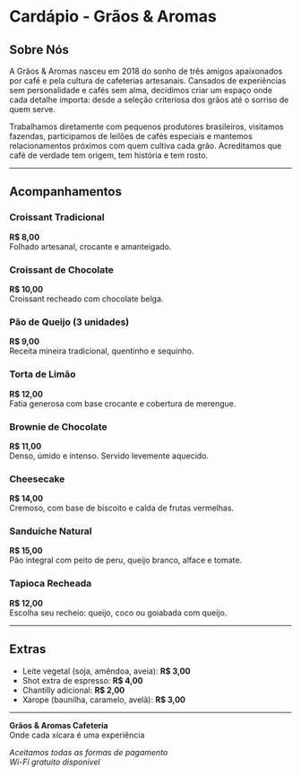 # Cardápio - Grãos & Aromas

## Sobre Nós

A Grãos & Aromas nasceu em 2018 do sonho de três amigos apaixonados por café e pela cultura de cafeterias artesanais. Cansados de experiências sem personalidade e cafés sem alma, decidimos criar um espaço onde cada detalhe importa: desde a seleção criteriosa dos grãos até o sorriso de quem serve.

Trabalhamos diretamente com pequenos produtores brasileiros, visitamos fazendas, participamos de leilões de cafés especiais e mantemos relacionamentos próximos com quem cultiva cada grão. Acreditamos que café de verdade tem origem, tem história e tem rosto.

---






## Acompanhamentos

### Croissant Tradicional
**R$ 8,00**  
Folhado artesanal, crocante e amanteigado.

### Croissant de Chocolate
**R$ 10,00**  
Croissant recheado com chocolate belga.

### Pão de Queijo (3 unidades)
**R$ 9,00**  
Receita mineira tradicional, quentinho e sequinho.

### Torta de Limão
**R$ 12,00**  
Fatia generosa com base crocante e cobertura de merengue.

### Brownie de Chocolate
**R$ 11,00**  
Denso, úmido e intenso. Servido levemente aquecido.

### Cheesecake
**R$ 14,00**  
Cremoso, com base de biscoito e calda de frutas vermelhas.

### Sanduíche Natural
**R$ 15,00**  
Pão integral com peito de peru, queijo branco, alface e tomate.

### Tapioca Recheada
**R$ 12,00**  
Escolha seu recheio: queijo, coco ou goiabada com queijo.

---

## Extras

- Leite vegetal (soja, amêndoa, aveia): **R$ 3,00**
- Shot extra de espresso: **R$ 4,00**
- Chantilly adicional: **R$ 2,00**
- Xarope (baunilha, caramelo, avelã): **R$ 3,00**

---

**Grãos & Aromas Cafeteria**  
Onde cada xícara é uma experiência

*Aceitamos todas as formas de pagamento*  
*Wi-Fi gratuito disponível*